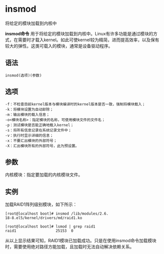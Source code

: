 # insmod

将给定的模块加载到内核中


**insmod命令** 用于将给定的模块加载到内核中。Linux有许多功能是通过模块的方式，在需要时才载入kernel。如此可使kernel较为精简，进而提高效率，以及保有较大的弹性。这类可载入的模块，通常是设备驱动程序。

##  语法

```
insmod(选项)(参数)
```

##  选项

```
-f：不检查目前kernel版本与模块编译时的kernel版本是否一致，强制将模块载入；
-k：将模块设置为自动卸除；
-m：输出模块的载入信息；
-o<模块名称>：指定模块的名称，可使用模块文件的文件名；
-p：测试模块是否能正确地载入kernel；
-s：将所有信息记录在系统记录文件中；
-v：执行时显示详细的信息；
-x：不要汇出模块的外部符号；
-X：汇出模块所有的外部符号，此为预设置。
```

##  参数

内核模块：指定要加载的内核模块文件。

##  实例

加载RAID1阵列级别模块，如下所示：

```
[root@localhost boot]# insmod /lib/modules/2.6.
18-8.el5/kernel/drivers/md/raid1.ko  

[root@localhost boot]# lsmod | grep raid1
raid1                  25153  0
```

从以上显示结果可知，RAID1模块已加载成功。只是在使用insmod命令加载模块时，需要使用绝对路径方能加载，且加载时无法自动解决依赖关系。


